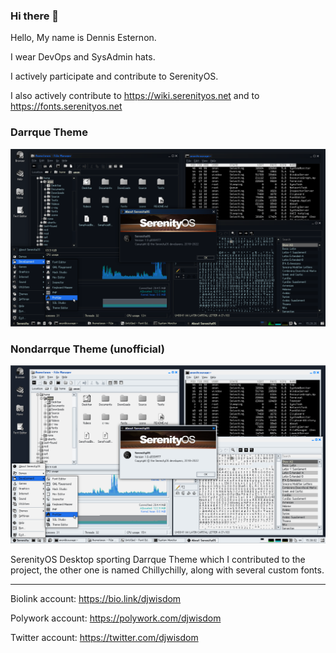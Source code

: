 ### Hi there 👋

Hello, My name is Dennis Esternon.

I wear DevOps and SysAdmin hats.

I actively participate and contribute to SerenityOS.

I also actively contribute to https://wiki.serenityos.net and to https://fonts.serenityos.net

### Darrque Theme
![Dark Theme](sos-may-darrque-theme.png)

### Nondarrque Theme (unofficial)
![Light Theme](sos-may-nondarrque-theme.png)

SerenityOS Desktop sporting Darrque Theme which I contributed to the project, the other one is named Chillychilly, along with several custom fonts.

----
Biolink account: https://bio.link/djwisdom

Polywork account: https://polywork.com/djwisdom

Twitter account: https://twitter.com/djwisdom


